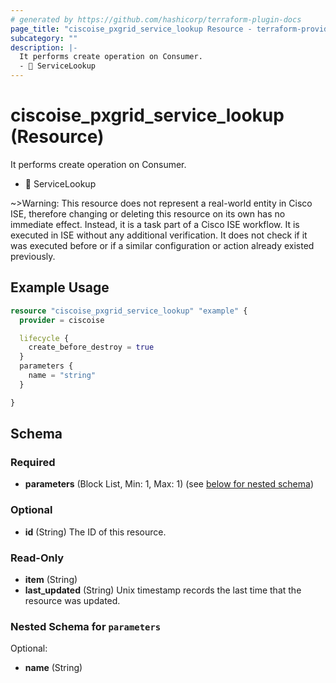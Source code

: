 ```yaml
---
# generated by https://github.com/hashicorp/terraform-plugin-docs
page_title: "ciscoise_pxgrid_service_lookup Resource - terraform-provider-ciscoise"
subcategory: ""
description: |-
  It performs create operation on Consumer.
  - 🚧 ServiceLookup
---
```


# ciscoise_pxgrid_service_lookup (Resource)

It performs create operation on Consumer.
- 🚧 ServiceLookup

~>Warning: This resource does not represent a real-world entity in Cisco ISE, therefore changing or deleting this resource on its own has no immediate effect. Instead, it is a task part of a Cisco ISE workflow. It is executed in ISE without any additional verification. It does not check if it was executed before or if a similar configuration or action already existed previously.

## Example Usage

```terraform
resource "ciscoise_pxgrid_service_lookup" "example" {
  provider = ciscoise

  lifecycle {
    create_before_destroy = true
  }
  parameters {
    name = "string"
  }

}
```

<!-- schema generated by tfplugindocs -->
## Schema

### Required

- **parameters** (Block List, Min: 1, Max: 1) (see [below for nested schema](#nestedblock--parameters))

### Optional

- **id** (String) The ID of this resource.

### Read-Only

- **item** (String)
- **last_updated** (String) Unix timestamp records the last time that the resource was updated.

<a id="nestedblock--parameters"></a>
### Nested Schema for `parameters`

Optional:

- **name** (String)


